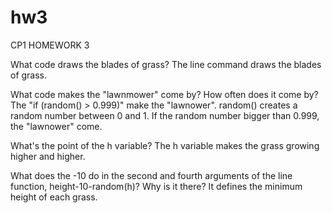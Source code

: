 # hw3
CP1 HOMEWORK 3

What code draws the blades of grass?
  The line command draws the blades of grass.


What code makes the "lawnmower" come by? How often does it come by?
  The "if (random() > 0.999)" make the "lawnower".
  random() creates a random number between 0 and 1. If the random number bigger than 0.999, the "lawnower" come.

What's the point of the h variable?
  The h variable makes the grass growing higher and higher.

What does the -10 do in the second and fourth arguments of the line function, height-10-random(h)? Why is it there?
  It defines the minimum height of each grass.
